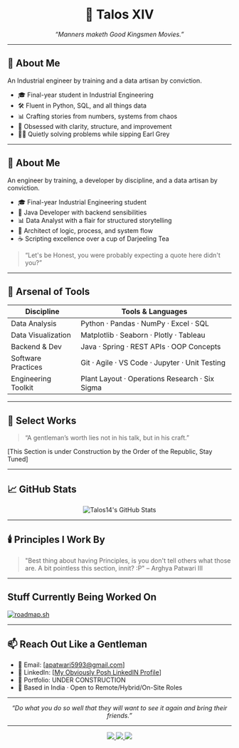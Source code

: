 <h1 align="center">🎩 Talos XIV</h1>
<p align="center"><i>“Manners maketh Good Kingsmen Movies.”</i></p>

---

## 📖 About Me

An Industrial engineer by training and a data artisan by conviction.

- 🎓 Final-year student in Industrial Engineering
- 🛠️ Fluent in Python, SQL, and all things data
- 📊 Crafting stories from numbers, systems from chaos
- 🧠 Obsessed with clarity, structure, and improvement
- 🕵️‍♂️ Quietly solving problems while sipping Earl Grey

---

## 📖 About Me

An engineer by training, a developer by discipline, and a data artisan by conviction.

- 🎓 Final-year Industrial Engineering student
- 💼 Java Developer with backend sensibilities
- 📊 Data Analyst with a flair for structured storytelling
- 🧠 Architect of logic, process, and system flow
- ☕ Scripting excellence over a cup of Darjeeling Tea

> “Let's be Honest, you were probably expecting a quote here didn't you?”

---

## 🧰 Arsenal of Tools

| Discipline         | Tools & Languages                              |
|--------------------|-------------------------------------------------|
| Data Analysis       | Python · Pandas · NumPy · Excel · SQL          |
| Data Visualization  | Matplotlib · Seaborn · Plotly · Tableau        |
| Backend & Dev       | Java · Spring · REST APIs · OOP Concepts        |
| Software Practices  | Git · Agile · VS Code · Jupyter · Unit Testing |
| Engineering Toolkit | Plant Layout · Operations Research · Six Sigma |

---

## 💼 Select Works

> “A gentleman’s worth lies not in his talk, but in his craft.”


[This Section is under Construction by the Order of the Republic, Stay Tuned]

---

## 📈 GitHub Stats

<p align="center">
  <img src="https://github-readme-stats.vercel.app/api?username=Talos14&show_icons=true&theme=graywhite&hide_border=true" alt="Talos14's GitHub Stats" />
</p>

---

## 🕯️ Principles I Work By

> "Best thing about having Principles, is you don't tell others what those are. A bit pointless this section, innit? :P" – Arghya Patwari III  

---

## Stuff Currently Being Worked On

[![roadmap.sh](https://roadmap.sh/card/wide/66cfae8b86ab8b2c176f360e?variant=dark&roadmaps=java%2Cfrontend%3Fr%3Dfrontend-beginner%2Cbackend)](https://roadmap.sh)

---

## 📫 Reach Out Like a Gentleman

- 📧 Email: [apatwari5993@gmail.com]  
- 💼 LinkedIn: [[My Obviously Posh LinkedIN Profile](https://www.linkedin.com/in/patwari-arghya2/)]  
- 🧳 Portfolio: UNDER CONSTRUCTION
- 📍 Based in India · Open to Remote/Hybrid/On-Site Roles

---

<p align="center"><i>“Do what you do so well that they will want to see it again and bring their friends.”</i></p>

---

<p align="center">
    <a href="https://linktr.ee/TALOS14">
    <img src="https://img.shields.io/badge/LINKTREE-ArghyaPatwari-2ECC71?style=flat-square&logo=linktree&logoColor=white" />
  </a>
  <a href="https://www.linkedin.com/in/patwari-arghya2/">
    <img src="https://img.shields.io/badge/LINKEDIN-@ArghyaPatwari-blue?style=flat-square&logo=linkedin&logoColor=white" />
  </a>
  <a href="https://leetcode.com/u/apatwari5993/">
    <img src="https://img.shields.io/badge/LEETCODE-Arghya%20Patwari-FFA116?style=flat-square&logo=leetcode&logoColor=black" />
  </a>
</p>

